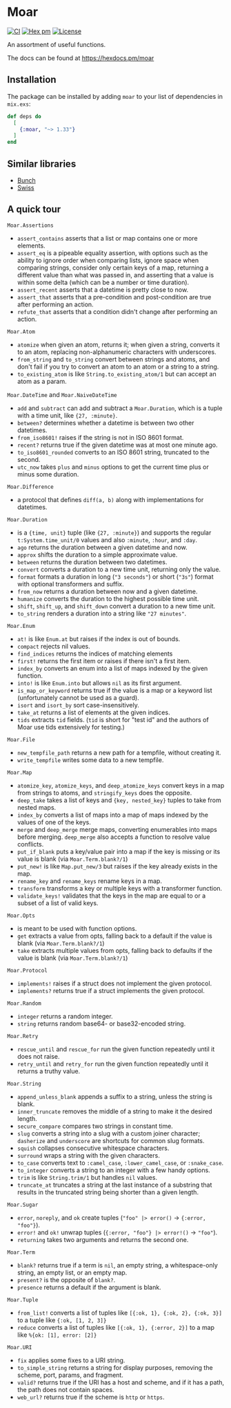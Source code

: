 # Moar

[![CI](https://github.com/synchronal/moar/actions/workflows/tests.yml/badge.svg)](https://github.com/synchronal/moar/actions)
[![Hex pm](http://img.shields.io/hexpm/v/moar.svg?style=flat)](https://hex.pm/packages/moar) [![License](http://img.shields.io/github/license/synchronal/moar.svg?style=flat)](https://github.com/synchronal/moar/blob/main/LICENSE.md)

An assortment of useful functions.

The docs can be found at https://hexdocs.pm/moar

## Installation

The package can be installed by adding `moar` to your list of dependencies in `mix.exs`:

```elixir
def deps do
  [
    {:moar, "~> 1.33"}
  ]
end
```

## Similar libraries

- [Bunch](https://hexdocs.pm/bunch/readme.html)
- [Swiss](https://hexdocs.pm/swiss/readme.html)

## A quick tour

`Moar.Assertions`

- `assert_contains` asserts that a list or map contains one or more elements.
- `assert_eq` is a pipeable equality assertion, with options such as the ability to ignore order when
  comparing lists, ignore space when comparing strings, consider only certain keys of a map, returning
  a different value than what was passed in, and asserting that a value is within some delta (which
  can be a number or time duration).
- `assert_recent` asserts that a datetime is pretty close to now.
- `assert_that` asserts that a pre-condition and post-condition are true after performing an action.
- `refute_that` asserts that a condition didn't change after performing an action.

`Moar.Atom`

- `atomize` when given an atom, returns it; when given a string, converts it to an atom, replacing
  non-alphanumeric characters with underscores.
- `from_string` and `to_string` convert between strings and atoms, and don't fail if you try to
  convert an atom to an atom or a string to a string.
- `to_existing_atom` is like `String.to_existing_atom/1` but can accept an atom as a param.

`Moar.DateTime` and `Moar.NaiveDateTime`

- `add` and `subtract` can add and subtract a `Moar.Duration`, which is a tuple with a time unit, like
  `{27, :minute}`.
- `between?` determines whether a datetime is between two other datetimes.
- `from_iso8601!` raises if the string is not in ISO 8601 format.
- `recent?` returns true if the given datetime was at most one minute ago.
- `to_iso8601_rounded` converts to an ISO 8601 string, truncated to the second.
- `utc_now` takes `plus` and `minus` options to get the current time plus or minus some duration.

`Moar.Difference`

- a protocol that defines `diff(a, b)` along with implementations for datetimes.

`Moar.Duration`

- is a `{time, unit}` tuple (like `{27, :minute}`) and supports the regular `t:System.time_unit/0`
  values and also `:minute`, `:hour`, and `:day`.
- `ago` returns the duration between a given datetime and now.
- `approx` shifts the duration to a simple approximate value.
- `between` returns the duration between two datetimes.
- `convert` converts a duration to a new time unit, returning only the value.
- `format` formats a duration in long (`"3 seconds"`) or short (`"3s"`) format with optional
  transformers and suffix.
- `from_now` returns a duration between now and a given datetime.
- `humanize` converts the duration to the highest possible time unit.
- `shift`, `shift_up`, and `shift_down` convert a duration to a new time unit.
- `to_string` renders a duration into a string like `"27 minutes"`.

`Moar.Enum`

- `at!` is like `Enum.at` but raises if the index is out of bounds.
- `compact` rejects nil values.
- `find_indices` returns the indices of matching elements
- `first!` returns the first item or raises if there isn't a first item.
- `index_by` converts an enum into a list of maps indexed by the given function.
- `into!` is like `Enum.into` but allows `nil` as its first argument.
- `is_map_or_keyword` returns true if the value is a map or a keyword list (unfortunately cannot be
  used as a guard).
- `isort` and `isort_by` sort case-insensitively.
- `take_at` returns a list of elements at the given indices.
- `tids` extracts `tid` fields. (`tid` is short for "test id" and the authors of Moar use tids
  extensively for testing.)

`Moar.File`

- `new_tempfile_path` returns a new path for a tempfile, without creating it.
- `write_tempfile` writes some data to a new tempfile.

`Moar.Map`

- `atomize_key`, `atomize_keys`, and `deep_atomize_keys` convert keys in a map from strings to atoms,
  and `stringify_keys` does the opposite.
- `deep_take` takes a list of keys and `{key, nested_key}` tuples to take from nested maps.
- `index_by` converts a list of maps into a map of maps indexed by the values of one of the keys.
- `merge` and `deep_merge` merge maps, converting enumerables into maps before merging. `deep_merge`
  also accepts a function to resolve value conflicts.
- `put_if_blank` puts a key/value pair into a map if the key is missing or its value is blank (via
  `Moar.Term.blank?/1`)
- `put_new!` is like `Map.put_new/3` but raises if the key already exists in the map.
- `rename_key` and `rename_keys` rename keys in a map.
- `transform` transforms a key or multiple keys with a transformer function.
- `validate_keys!` validates that the keys in the map are equal to or a subset of a list of valid
  keys.

`Moar.Opts`

- is meant to be used with function options.
- `get` extracts a value from opts, falling back to a default if the value is blank (via
  `Moar.Term.blank?/1`)
- `take` extracts multiple values from opts, falling back to defaults if the value is blank (via
  `Moar.Term.blank?/1`)

`Moar.Protocol`

- `implements!` raises if a struct does not implement the given protocol.
- `implements?` returns true if a struct implements the given protocol.

`Moar.Random`

- `integer` returns a random integer.
- `string` returns random base64- or base32-encoded string.

`Moar.Retry`

- `rescue_until` and `rescue_for` run the given function repeatedly until it does not raise.
- `retry_until` and `retry_for` run the given function repeatedly until it returns a truthy value.

`Moar.String`

- `append_unless_blank` appends a suffix to a string, unless the string is blank.
- `inner_truncate` removes the middle of a string to make it the desired length.
- `secure_compare` compares two strings in constant time.
- `slug` converts a string into a slug with a custom joiner character; `dasherize` and `underscore`
  are shortcuts for common slug formats.
- `squish` collapses consecutive whitespace characters.
- `surround` wraps a string with the given characters.
- `to_case` converts text to `:camel_case`, `:lower_camel_case`, or `:snake_case`.
- `to_integer` converts a string to an integer with a few handy options.
- `trim` is like `String.trim/1` but handles `nil` values.
- `truncate_at` truncates a string at the last instance of a substring that results in the truncated
  string being shorter than a given length.

`Moar.Sugar`

- `error`, `noreply`, and `ok` create tuples (`"foo" |> error()` -> `{:error, "foo"}`).
- `error!` and `ok!` unwrap tuples (`{:error, "foo"} |> error!()` -> `"foo"`).
- `returning` takes two arguments and returns the second one.

`Moar.Term`

- `blank?` returns true if a term is `nil`, an empty string, a whitespace-only string, an empty list,
  or an empty map.
- `present?` is the opposite of `blank?`.
- `presence` returns a default if the argument is blank.

`Moar.Tuple`

- `from_list!` converts a list of tuples like `[{:ok, 1}, {:ok, 2}, {:ok, 3}]` to a tuple like `{:ok, [1, 2, 3]}`
- `reduce` converts a list of tuples like `[{:ok, 1}, {:error, 2}]` to a map like `%{ok: [1], error: [2]}`

`Moar.URI`

- `fix` applies some fixes to a URI string.
- `to_simple_string` returns a string for display purposes, removing the scheme, port, params, and
  fragment.
- `valid?` returns true if the URI has a host and scheme, and if it has a path, the path does not
  contain spaces.
- `web_url?` returns true if the scheme is `http` or `https`.

